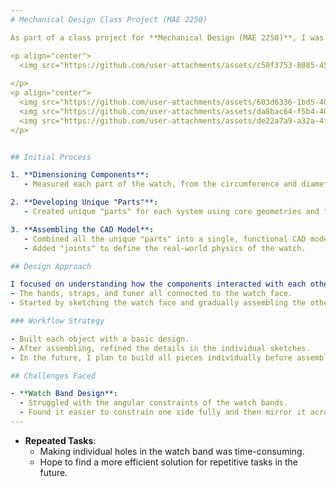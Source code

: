 ```yaml
---
# Mechanical Design Class Project (MAE 2250)

As part of a class project for **Mechanical Design (MAE 2250)**, I was tasked with drawing and then developing an accurate CAD model for a household object. I chose the **Seiko SRPG 41**.

<p align="center">
  <img src="https://github.com/user-attachments/assets/c50f3753-8085-4589-8e63-f6b7b236c859" alt="Sketch" width="400"/>
  
</p>
<p align="center">
  <img src="https://github.com/user-attachments/assets/603d6336-1bd5-400f-808a-8a3c41ae9f22" alt="Top_Watch" width="300"/>
  <img src="https://github.com/user-attachments/assets/da8bac64-f5b4-4017-bc37-f07f6d38c668" alt="Side_Watch" width="300"/>
  <img src="https://github.com/user-attachments/assets/de22a7a9-a32a-4f9e-8263-a322559d25af" alt="Orthographic_Watch" width="230"/>
</p>


## Initial Process

1. **Dimensioning Components**: 
   - Measured each part of the watch, from the circumference and diameter of the face to the depth of the dial.

2. **Developing Unique "Parts"**:
   - Created unique "parts" for each system using core geometries and time-saving processes (e.g., mirroring).

3. **Assembling the CAD Model**:
   - Combined all the unique "parts" into a single, functional CAD model.
   - Added "joints" to define the real-world physics of the watch.

## Design Approach

I focused on understanding how the components interacted with each other. Everything revolved around the **watch face**:
- The hands, straps, and tuner all connected to the watch face.
- Started by sketching the watch face and gradually assembling the other components.

### Workflow Strategy

- Built each object with a basic design.
- After assembling, refined the details in the individual sketches.
- In the future, I plan to build all pieces individually before assembly to save time on joints. 

## Challenges Faced

- **Watch Band Design**:
  - Struggled with the angular constraints of the watch bands.
  - Found it easier to constrain one side fully and then mirror it across the center of the strap.
---
```


- **Repeated Tasks**:
  - Making individual holes in the watch band was time-consuming.
  - Hope to find a more efficient solution for repetitive tasks in the future.
